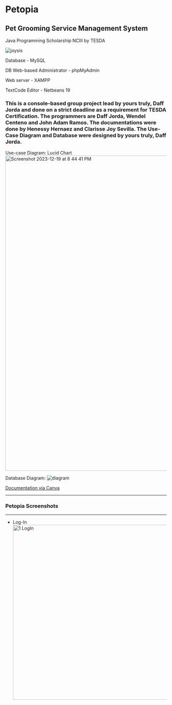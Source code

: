 # Petopia
## **Pet Grooming Service Management System**
Java Programming Scholarship NCIII by TESDA

![joysis](https://github.com/dajo09/Petopia/assets/33592524/9ca95e14-d3be-4157-b72e-a60a12689179)

Database - MySQL

DB Web-based Administrator - phpMyAdmin

Web server - XAMPP

TextCode Editor - Netbeans 19

### This is a console-based group project lead by yours truly, Daff Jorda and done on a strict deadline as a requirement for TESDA Certification. The programmers are Daff Jorda, Wendel Centeno and John Adam Ramos. The documentations were done by Henessy Hernaez and Clarisse Joy Sevilla. The Use-Case Diagram and Database were designed by yours truly, Daff Jorda.

Use-case Diagram: Lucid Chart
<img width="986" alt="Screenshot 2023-12-19 at 8 44 41 PM" src="https://github.com/dajo09/Petopia/assets/33592524/333e4e1d-b29c-42d6-b160-00f4f5f1c92d">

Database Diagram:
![diagram](https://github.com/dajo09/Petopia/assets/33592524/305b8548-8ff9-427d-b6aa-95277d6e5e8a)

[Documentation via Canva](https://www.canva.com/design/DAFzdbRD_7M/kFNSqF9CKaUnYivkuWq_ww/edit?utm_content=DAFzdbRD_7M&utm_campaign=designshare&utm_medium=link2&utm_source=sharebutton)
 



---
### Petopia Screenshots
---
- Log-In
  <img width="547" alt="1   LogIn " src="https://github.com/dajo09/Petopia/assets/33592524/eb6c15af-33e8-47e0-b69d-6e7017495385">





